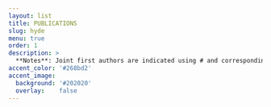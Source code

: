 ```yaml
---
layout: list
title: PUBLICATIONS
slug: hyde
menu: true
order: 1
description: >
  **Notes**: Joint first authors are indicated using # and corresponding authors are indicated using *.
accent_color: '#268bd2'
accent_image:
  background: '#202020'
  overlay:    false
---
```

